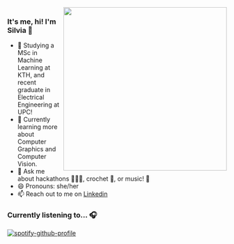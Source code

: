 <img align="right" src="https://github.com/silviaarellanogarcia/silviaarellanogarcia/assets/63227641/ca0be1fb-6e78-44f7-8b67-a7e3ddc8592a" height=375px>

### It's me, hi! I'm Silvia 👋

- 🔭 Studying a MSc in Machine Learning at KTH, and recent graduate in Electrical Engineering at UPC!
- 🌱 Currently learning more about Computer Graphics and Computer Vision.
- 💬 Ask me about hackathons 👩🏽‍💻, crochet 🧶, or music! 🎵
- 😄 Pronouns: she/her
- 📫 Reach out to me on [Linkedin](https://www.linkedin.com/in/silvia-arellano-garcia)

### Currently listening to... 🎧
[![spotify-github-profile](https://spotify-github-profile.vercel.app/api/view?uid=silviaarellanogarcia&cover_image=true&theme=novatorem&show_offline=false&background_color=121212&interchange=true&bar_color=e24bc6&bar_color_cover=false)](https://spotify-github-profile.vercel.app/api/view?uid=silviaarellanogarcia&redirect=true)
